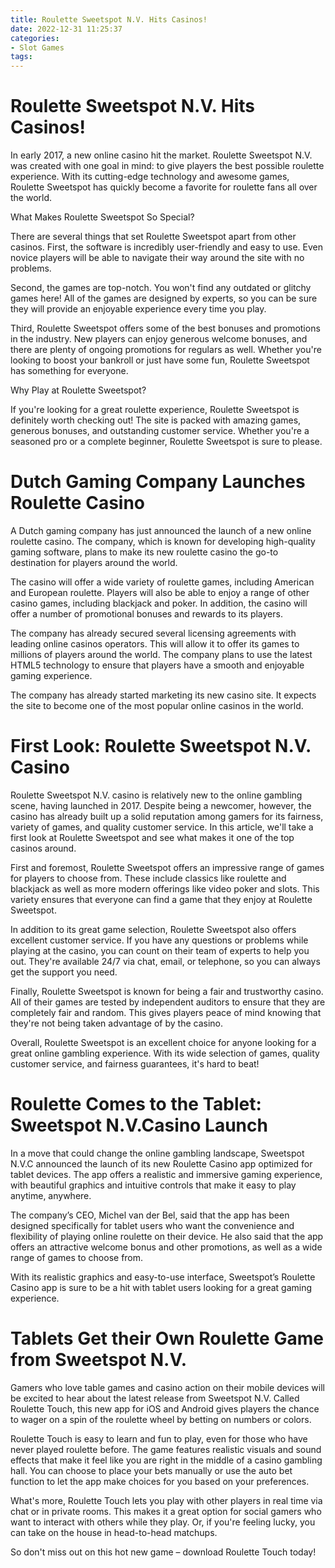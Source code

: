 ```yaml
---
title: Roulette Sweetspot N.V. Hits Casinos!
date: 2022-12-31 11:25:37
categories:
- Slot Games
tags:
---
```



#  Roulette Sweetspot N.V. Hits Casinos!

In early 2017, a new online casino hit the market. Roulette Sweetspot N.V. was created with one goal in mind: to give players the best possible roulette experience. With its cutting-edge technology and awesome games, Roulette Sweetspot has quickly become a favorite for roulette fans all over the world.

What Makes Roulette Sweetspot So Special?

There are several things that set Roulette Sweetspot apart from other casinos. First, the software is incredibly user-friendly and easy to use. Even novice players will be able to navigate their way around the site with no problems.

Second, the games are top-notch. You won't find any outdated or glitchy games here! All of the games are designed by experts, so you can be sure they will provide an enjoyable experience every time you play.

Third, Roulette Sweetspot offers some of the best bonuses and promotions in the industry. New players can enjoy generous welcome bonuses, and there are plenty of ongoing promotions for regulars as well. Whether you're looking to boost your bankroll or just have some fun, Roulette Sweetspot has something for everyone.

Why Play at Roulette Sweetspot?

If you're looking for a great roulette experience, Roulette Sweetspot is definitely worth checking out! The site is packed with amazing games, generous bonuses, and outstanding customer service. Whether you're a seasoned pro or a complete beginner, Roulette Sweetspot is sure to please.

#  Dutch Gaming Company Launches Roulette Casino

A Dutch gaming company has just announced the launch of a new online roulette casino. The company, which is known for developing high-quality gaming software, plans to make its new roulette casino the go-to destination for players around the world.

The casino will offer a wide variety of roulette games, including American and European roulette. Players will also be able to enjoy a range of other casino games, including blackjack and poker. In addition, the casino will offer a number of promotional bonuses and rewards to its players.

The company has already secured several licensing agreements with leading online casinos operators. This will allow it to offer its games to millions of players around the world. The company plans to use the latest HTML5 technology to ensure that players have a smooth and enjoyable gaming experience.

The company has already started marketing its new casino site. It expects the site to become one of the most popular online casinos in the world.

#  First Look: Roulette Sweetspot N.V. Casino

Roulette Sweetspot N.V. casino is relatively new to the online gambling scene, having launched in 2017. Despite being a newcomer, however, the casino has already built up a solid reputation among gamers for its fairness, variety of games, and quality customer service. In this article, we'll take a first look at Roulette Sweetspot and see what makes it one of the top casinos around.

First and foremost, Roulette Sweetspot offers an impressive range of games for players to choose from. These include classics like roulette and blackjack as well as more modern offerings like video poker and slots. This variety ensures that everyone can find a game that they enjoy at Roulette Sweetspot.

In addition to its great game selection, Roulette Sweetspot also offers excellent customer service. If you have any questions or problems while playing at the casino, you can count on their team of experts to help you out. They're available 24/7 via chat, email, or telephone, so you can always get the support you need.

Finally, Roulette Sweetspot is known for being a fair and trustworthy casino. All of their games are tested by independent auditors to ensure that they are completely fair and random. This gives players peace of mind knowing that they're not being taken advantage of by the casino.

Overall, Roulette Sweetspot is an excellent choice for anyone looking for a great online gambling experience. With its wide selection of games, quality customer service, and fairness guarantees, it's hard to beat!

#  Roulette Comes to the Tablet: Sweetspot N.V.Casino Launch

In a move that could change the online gambling landscape, Sweetspot N.V.C announced the launch of its new Roulette Casino app optimized for tablet devices. The app offers a realistic and immersive gaming experience, with beautiful graphics and intuitive controls that make it easy to play anytime, anywhere.

The company’s CEO, Michel van der Bel, said that the app has been designed specifically for tablet users who want the convenience and flexibility of playing online roulette on their device. He also said that the app offers an attractive welcome bonus and other promotions, as well as a wide range of games to choose from.

With its realistic graphics and easy-to-use interface, Sweetspot’s Roulette Casino app is sure to be a hit with tablet users looking for a great gaming experience.

#  Tablets Get their Own Roulette Game from Sweetspot N.V.

Gamers who love table games and casino action on their mobile devices will be excited to hear about the latest release from Sweetspot N.V. Called Roulette Touch, this new app for iOS and Android gives players the chance to wager on a spin of the roulette wheel by betting on numbers or colors.

Roulette Touch is easy to learn and fun to play, even for those who have never played roulette before. The game features realistic visuals and sound effects that make it feel like you are right in the middle of a casino gambling hall. You can choose to place your bets manually or use the auto bet function to let the app make choices for you based on your preferences.

What's more, Roulette Touch lets you play with other players in real time via chat or in private rooms. This makes it a great option for social gamers who want to interact with others while they play. Or, if you're feeling lucky, you can take on the house in head-to-head matchups.

So don't miss out on this hot new game – download Roulette Touch today!